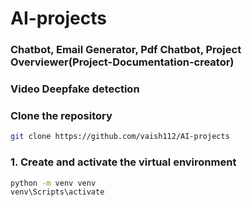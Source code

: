 # AI-projects

### Chatbot, Email Generator, Pdf Chatbot, Project Overviewer(Project-Documentation-creator)

### Video Deepfake detection

### Clone the repository

```bash
git clone https://github.com/vaish112/AI-projects
```

### 1. Create and activate the virtual environment

```bash
python -m venv venv
venv\Scripts\activate
```

